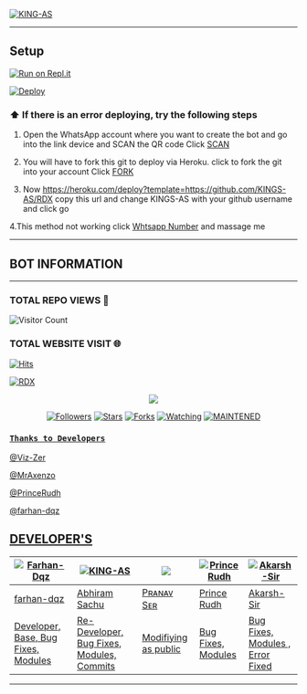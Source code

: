 
[![KING-AS](https://telegra.ph/file/7c94b6caec81a6e7e521e.jpg?size=100000)](https://github.com/KING-AS)


------
  
## Setup

[![Run on Repl.it](https://repl.it/badge/github/quiec/whatsAlfa)](https://replit.com/@KINGS-AS/RDXV2)

[![Deploy](https://www.herokucdn.com/deploy/button.svg)](https://heroku.com/deploy?template=https://github.com/mrvickyser/RDX_V2)


  ### ⬆️ If there is an error deploying, try the following steps
  
1. Open the WhatsApp account where you want to create the bot and go into the link device and SCAN the QR code Click [SCAN](https://replit.com/@KINGS-AS/RDX-QR)
 
2. You will have to fork this git to deploy via Heroku.
  click to fork the git into your account
 Click [FORK](https://github.com/KINGS-AS/RDX/fork)

3. Now https://heroku.com/deploy?template=https://github.com/KINGS-AS/RDX copy this url and change KINGS-AS with your github username and click go<br>


4.This method not working click [Whtsapp Number](https://wa.me/message/NTMRGW7FESALN1) and massage me 


----------


## BOT INFORMATION

------


  ### TOTAL REPO VIEWS 🔮

![Visitor Count](https://profile-counter.glitch.me/KINGS-AS/count.svg)
  
### TOTAL WEBSITE VISIT 🌐
  [![Hits](https://hits.seeyoufarm.com/api/count/incr/badge.svg?url=https://rdx-whtsapp-bot-website.yolasite.com/&count_bg=%2379C83D&title_bg=%23030303&icon=webauthn.svg&icon_color=%23FFFAFA&title=WEBSITE+VISITORS&edge_flat=false)](https://rdx-whtsapp-bot-website.yolasite.com/)


[![RDX](https://readme-typing-svg.herokuapp.com?font=&color=%23001FF7&vCenter=true&multiline=true&height=80&lines=HI+WELCOME+TO+RDX+V2+REPO;Thanks+to+MY++DEVELOPERS)](NOTHING)


  <p align="center">
  <a href="httsp://github.com/KINGS-AS/RDX_V2">
    <img src="https://img.shields.io/github/repo-size/KINGS-AS/RDX_V2?color=green&label=Repo%20total%20size&style=plastic">
<p align="center">
<a href="https://github.com/KINGS-AS/followers"><img title="Followers" src="https://img.shields.io/github/followers/KINGS-AS?color=blue&style=flat-square"></a>
<a href="https://github.com/KINGS-AS/RDX_V2/stargazers/"><img title="Stars" src="https://img.shields.io/github/stars/KINGS-AS/RDX_V2?color=blue&style=flat-square"></a>
<a href="https://github.com/KINGS-AS/RDX_V2/network/members"><img title="Forks" src="https://img.shields.io/github/forks/KINGS-AS/RDX_V2?color=blue&style=flat-square"></a>
<a href="https://github.com/KINGS-AS/RDX_V2/watchers"><img title="Watching" src="https://img.shields.io/github/watchers/KINGS-AS/RDX_V2?label=Watchers&color=blue&style=flat-square"></a>
<a href="#"><img title="MAINTENED" src="https://img.shields.io/badge/UNMAINTENED-YES-blue.svg"</a>
</p>

### ```Thanks to Developers```

@Viz-Zer

@MrAxenzo

@PrinceRudh

@farhan-dqz

## DEVELOPER'S

 <div align="center">
    
  [![Farhan-Dqz](https://github.com/farhan-dqz.png?size=100)](https://github.com/farhan-dqz) | [![KING-AS](https://github.com/KING-AS.png?size=100)](https://github.com/KINGS-AS) |  [![](https://github.com/Viz-Zer.png?size=100)](https://github.com/Viz-Zer) | [![Prince Rudh](https://github.com/PrinceRudh.png?size=100)](https://github.com/PrinceRudh) | [![Akarsh-Sir](https://github.com/MrAxenzo.png?size=100)](https://github.com/MrAxenzo) 
----|----|----|----|----
[farhan-dqz](https://github.com/farhan-dqz) | [Abhiram Sachu](https://github.com/KINGS-AS) | [Pʀᴀɴᴀᴠ Sᴇʀ](https://github.com/Viz-Zer) | [Prince Rudh](https://github.com/PrinceRudh) | [Akarsh-Sir](https://github.com/MrAxenzo) 
Developer, Base, Bug Fixes, Modules| Re-Developer, Bug Fixes, Modules, Commits |  Modifiying  as   public | Bug Fixes, Modules | Bug Fixes, Modules , Error Fixed
  </div>
    
-----------
